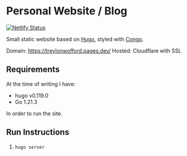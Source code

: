 # Personal Website / Blog
[![Netlify Status](https://api.netlify.com/api/v1/badges/28846d65-8170-4a7c-959e-bfdd71b2a5f4/deploy-status)](https://app.netlify.com/sites/infallible-stonebraker-2512f1/deploys)

Small static website based on [Hugo](https://gohugo.io), styled with [Congo](https://jpanther.github.io).

Domain: https://treylonwofford.pages.dev/
Hosted: Cloudflare with SSL

## Requirements

At the time of writing I have:

* hugo v0.119.0
* Go 1.21.3

In order to run the site.

## Run Instructions

1. `hugo server`
